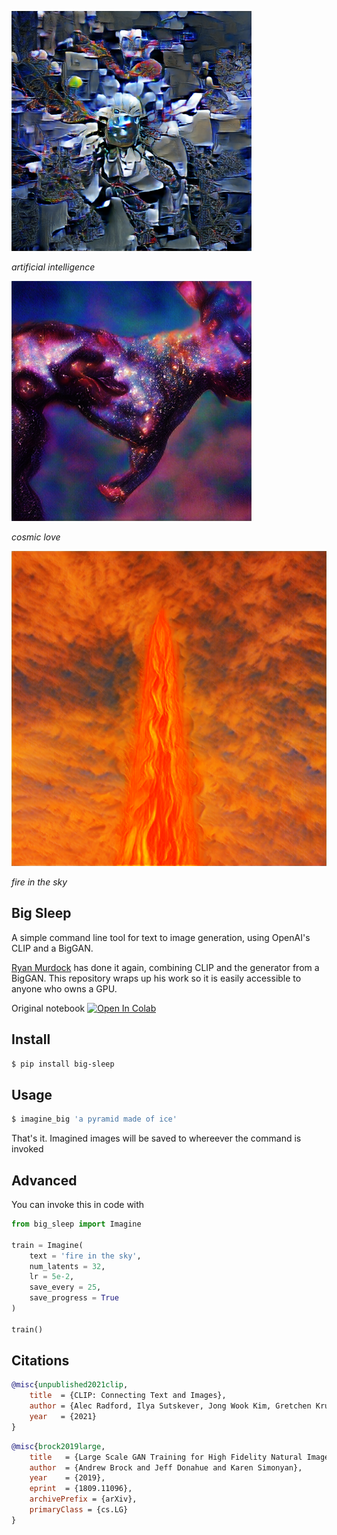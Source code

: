 <img src="./samples/artificial_intelligence.png" width="384px"></img>

*artificial intelligence*

<img src="./samples/cosmic_love.png" width="384px"></img>

*cosmic love*

<img src="./samples/fire_in_the_sky.png"></img>

*fire in the sky*

## Big Sleep

A simple command line tool for text to image generation, using OpenAI's CLIP and a BigGAN.

<a href="https://twitter.com/advadnoun">Ryan Murdock</a> has done it again, combining CLIP and the generator from a BigGAN. This repository wraps up his work so it is easily accessible to anyone who owns a GPU.

Original notebook [![Open In Colab][colab-badge]][colab-notebook]

[colab-notebook]: <https://colab.research.google.com/drive/1NCceX2mbiKOSlAd_o7IU7nA9UskKN5WR?usp=sharing>
[colab-badge]: <https://colab.research.google.com/assets/colab-badge.svg>

## Install

```bash
$ pip install big-sleep
```

## Usage

```bash
$ imagine_big 'a pyramid made of ice'
```

That's it. Imagined images will be saved to whereever the command is invoked

## Advanced

You can invoke this in code with

```python
from big_sleep import Imagine

train = Imagine(
    text = 'fire in the sky',
    num_latents = 32,
    lr = 5e-2,
    save_every = 25,
    save_progress = True
)

train()
```

## Citations

```bibtex
@misc{unpublished2021clip,
    title  = {CLIP: Connecting Text and Images},
    author = {Alec Radford, Ilya Sutskever, Jong Wook Kim, Gretchen Krueger, Sandhini Agarwal},
    year   = {2021}
}
```

```bibtex
@misc{brock2019large,
    title   = {Large Scale GAN Training for High Fidelity Natural Image Synthesis}, 
    author  = {Andrew Brock and Jeff Donahue and Karen Simonyan},
    year    = {2019},
    eprint  = {1809.11096},
    archivePrefix = {arXiv},
    primaryClass = {cs.LG}
}
```
